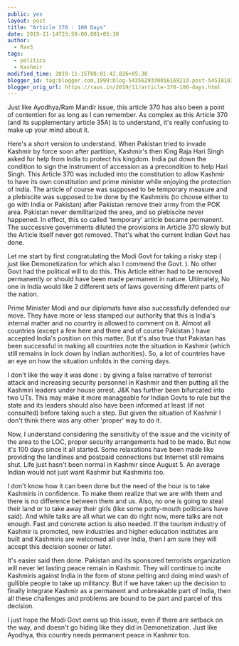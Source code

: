 ```yaml
---
public: yes
layout: post
title: "Article 370 : 100 Days"
date: 2019-11-14T23:59:00.001+05:30
author:
  - RavS
tags:
  - politics
  - Kashmir
modified_time: 2019-11-15T00:01:42.826+05:30
blogger_id: tag:blogger.com,1999:blog-5435629330016169213.post-545181038315677077
blogger_orig_url: https://ravs.in/2019/11/article-370-100-days.html
---
```


Just like Ayodhya/Ram Mandir issue, this article 370 has also been a point of contention for as long as I can remember. As complex as this Article 370 (and its supplementary article 35A) is to understand, it's really confusing to make up your mind about it. 

Here's a short version to understand. When Pakistan tried to invade Kashmir by force soon after partition, Kashmir's then King Raja Hari Singh asked for help from India to protect his kingdom. India put down the condition to sign the instrument of accession as a precondition to help Hari Singh. This Article 370 was included into the constitution to allow Kashmir to have its own constitution and prime minister while enjoying the protection of India. The article of course was supposed to be temporary measure and a plebiscite was supposed to be done by the Kashmiris (to choose either to go with India or Pakistan) after Pakistan remove their army from the POK area. Pakistan never demilitarized the area, and so plebiscite never happened. In effect, this so called 'temporary' article became permanent. The successive governments diluted the provisions in Article 370 slowly but the Article itself never got removed. That's what the current Indian Govt has done. 

Let me start by first congratulating the Modi Govt for taking a risky step ( just like Demonetization for which also I commend the Govt. ). No other Govt had the political will to do this. This Article either had to be removed permanently or should have been made permanent in nature. Ultimately, No one in India would like 2 different sets of laws governing different parts of the nation. 

Prime Minister Modi and our diplomats have also successfully defended our move. They have more or less stamped our authority that this is India's internal matter and no country is allowed to comment on it. Almost all countries (except a few here and there and of course Pakistan ) have accepted India's position on this matter. But it's also true that Pakistan has been successful in making all countries note the situation in Kashmir (which still remains in lock down by Indian authorities). So, a lot of countries have an eye on how the situation unfolds in the coming days.  

I don't like the way it was done : by giving a false narrative of terrorist attack and increasing security personnel in Kashmir and then putting all the Kashmiri leaders under house arrest. J&K has further been bifurcated into two UTs. This may make it more manageable for Indian Govts to rule but the state and its leaders should also have been informed at least (if not consulted) before taking such a step. But given the situation of Kashmir I don't think there was any other 'proper' way to do it. 

Now, I understand considering the sensitivity of the issue and the vicinity of the area to the LOC, proper security arrangements had to be made. But now it's 100 days since it all started. Some relaxations have been made like providing the landlines and postpaid connections but Internet still remains shut. Life just hasn't been normal in Kashmir since August 5. An average Indian would not just want Kashmir but Kashmiris too. 

I don't know how it can been done but the need of the hour is to take Kashmiris in confidence. To make them realize that we are with them and there is no difference between them and us. Also, no one is going to steal their land or to take away their girls (like some potty-mouth politicians have said). And while talks are all what we can do right now, mere talks are not enough. Fast and concrete action is also needed. If the tourism industry of Kashmir is promoted, new industries and higher education institutes are built and Kashmiris are welcomed all over India, then I am sure they will accept this decision sooner or later. 

It's easier said then done. Pakistan and its sponsored terrorists organization will never let lasting peace remain in Kashmir. They will continue to incite Kashmiris against India in the form of stone pelting and doing mind wash of gullible people to take up militancy. But if we have taken up the decision to finally integrate Kashmir as a permanent and unbreakable part of India, then all these challenges and problems are bound to be part and parcel of this decision. 

I just hope the Modi Govt owns up this issue, even if there are setback on the way, and doesn't go hiding like they did in Demonetization. Just like Ayodhya, this country needs permanent peace in Kashmir too.
